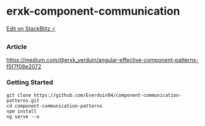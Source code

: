 # erxk-component-communication

[Edit on StackBlitz ⚡️](https://stackblitz.com/edit/erxk-component-communication)

### Article
https://medium.com/@erxk_verduin/angular-effective-component-patterns-f5f7f08e2072

### Getting Started
```
git clone https://github.com/Everduin94/component-communication-patterns.git
cd component-communication-patterns
npm install
ng serve --o
```

